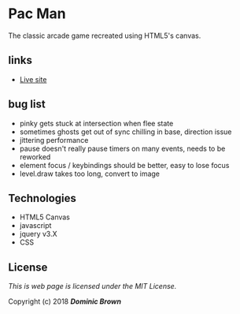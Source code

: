 # Pac Man

The classic arcade game recreated using HTML5's canvas.

## links

* [Live site](https://umitosan.github.io/pac-man/)

## bug list

* pinky gets stuck at intersection when flee state
* sometimes ghosts get out of sync chilling in base, direction issue
* jittering performance
* pause doesn't really pause timers on many events, needs to be reworked
* element focus / keybindings should be better, easy to lose focus
* level.draw takes too long, convert to image

## Technologies

* HTML5 Canvas
* javascript
* jquery v3.X
* CSS

## License

*This is web page is licensed under the MIT License.*

Copyright (c) 2018 _**Dominic Brown**_
